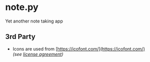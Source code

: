 # note.py
Yet another note taking app

## 3rd Party

- Icons are used from [https://icofont.com/](https://icofont.com/)  
  _(see [license agreement](https://icofont.com/license))_